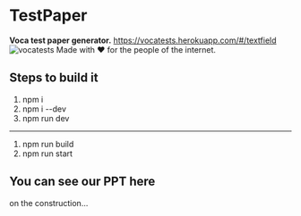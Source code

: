 # TestPaper

 **Voca test paper generator.** 
 https://vocatests.herokuapp.com/#/textfield
 ![vocatests](https://user-images.githubusercontent.com/25196026/51427148-5668d280-1c37-11e9-855c-79bc96af035f.gif)
 Made with ❤️ for the people of the internet.
## Steps to build it
1. npm i
2. npm i --dev
3.  npm run dev
---
1. npm run build
2. npm run start 

## You can see our PPT here
on the construction...